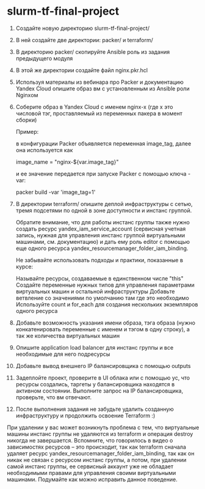 # slurm-tf-final-project

1. Создайте новую директорию slurm-tf-final-project/

2. В ней создайте две директории: packer/ и terraform/

3. В директорию packer/ скопируйте Ansible роль из задания предыдущего модуля

4. В этой же директории создайте файл nginx.pkr.hcl

5. Используя материалы из вебинара про Packer и документацию Yandex Cloud опишите образ вм с установленным из Ansible роли Nginxом

6. Соберите образ в Yandex Cloud с именем nginx-x (где x это числовой тэг, проставляемый из переменных пакера в момент сборки)

    Пример:

    в конфигурации Packer объявляется переменная image_tag, далее она используется как

    image_name = "nginx-${var.image_tag}"

    и ее значение передается при запуске Packer с помощью ключа -var:

    packer build -var 'image_tag=1'

7. В директории terraform/ опишите деплой инфраструктуры с сетью, тремя подсетями по одной в зоне доступности и инстанс группой.

    Обратите внимание, что для работы инстанс группы также нужно создать ресурс yandex_iam_service_account (сервисная учетная запись, нужная для управления инстанс группой виртуальными машинами, см. документацию) и дать ему роль editor с помощью еще одного ресурса yandex_resourcemanager_folder_iam_binding.

    Не забывайте использовать подходы и практики, показанные в курсе:

    Называйте ресурсы, создаваемые в единственном числе "this"
    Создайте переменные нужных типов для управления параметрами виртуальных машин и остальной инфраструктуры
    Добавьте ветвление со значениями по умолчанию там где это необходимо
    Используйте count и for_each для создания нескольких экземпляров одного ресурса
8. Добавьте возможность указания имени образа, тэга образа (нужно конкатенировать переменные с именем и тэгом в одну строку), а так же количества виртуальных машин

9. Опишите application load balancer для инстанс группы и все необходимые для него подресурсы

10. Добавьте вывод внешнего IP балансировщика с помощью outputs

11. Задеплойте проект, проверите в UI облака или с помощью yc, что ресурсы создались, таргеты у балансировщика находятся в активном состоянии. Выполните запрос на IP балансировщика, проверьте, что вм отвечают.

12. После выполнения задания не забудьте удалить созданную инфраструктуру и продолжить освоение Terraform :)

При удалении у вас может возникнуть проблема с тем, что виртуальные машины инстанс группы не удаляются из terraform и операция destroy никогда не завершается. Вспомните, что говорилось в видео о зависимостях ресурсов – это происходит, так как terraform сначала удаляет ресурс yandex_resourcemanager_folder_iam_binding, так как он никак не связан с ресурсом инстанс группы, а потом, при удалении самой инстанс группы, ее сервисный аккаунт уже не обладает необходимыми правами для управления своими виртуальными машинами. Подумайте как можно исправить данное поведение.
